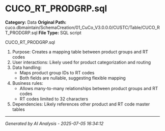 # CUCO_RT_PRODGRP.sql

**Category:** Data
**Original Path:** cuco.dbmaintain/SchemaCreation/01_CuCo_V3.0.0.0/CUSTC/Table/CUCO_RT_PRODGRP.sql
**File Type:** SQL script

CUCO_RT_PRODGRP.sql
1. Purpose: Creates a mapping table between product groups and RT codes
2. User interactions: Likely used for product categorization and routing
3. Data handling:
   - Maps product group IDs to RT codes
   - Both fields are nullable, suggesting flexible mapping
4. Business rules:
   - Allows many-to-many relationships between product groups and RT codes
   - RT codes limited to 32 characters
5. Dependencies: Likely references other product and RT code master tables

---
*Generated by AI Analysis - 2025-07-05 16:34:12*
